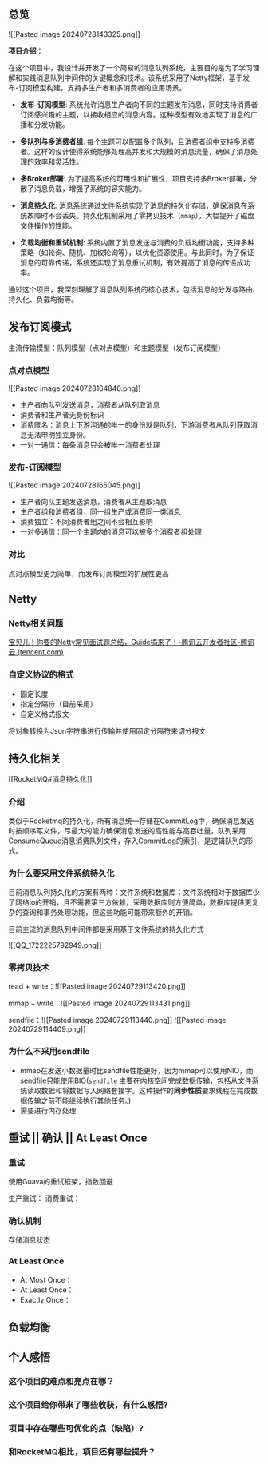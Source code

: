 ## 总览

![[Pasted image 20240728143325.png]]

**项目介绍**：

在这个项目中，我设计并开发了一个简易的消息队列系统，主要目的是为了学习理解和实践消息队列中间件的关键概念和技术。该系统采用了Netty框架，基于发布-订阅模型构建，支持多生产者和多消费者的应用场景。
- **发布-订阅模型**: 系统允许消息生产者向不同的主题发布消息，同时支持消费者订阅感兴趣的主题，以接收相应的消息内容。这种模型有效地实现了消息的广播和分发功能。
    
- **多队列与多消费者组**: 每个主题可以配置多个队列，且消费者组中支持多消费者。这样的设计使得系统能够处理高并发和大规模的消息流量，确保了消息处理的效率和灵活性。
    
- **多Broker部署**: 为了提高系统的可用性和扩展性，项目支持多Broker部署，分散了消息负载，增强了系统的容灾能力。
    
- **消息持久化**: 消息系统通过文件系统实现了消息的持久化存储，确保消息在系统故障时不会丢失。持久化机制采用了零拷贝技术（`mmap`），大幅提升了磁盘文件操作的性能。
    
- **负载均衡和重试机制**: 系统内置了消息发送与消费的负载均衡功能，支持多种策略（如轮询、随机、加权轮询等），以优化资源使用。与此同时，为了保证消息的可靠传递，系统还实现了消息重试机制，有效提高了消息的传递成功率。

通过这个项目，我深刻理解了消息队列系统的核心技术，包括消息的分发与路由、持久化、负载均衡等。

## 发布订阅模式

主流传输模型：队列模型（点对点模型）和主题模型（发布订阅模型）

### 点对点模型

![[Pasted image 20240728164840.png]]

- 生产者向队列发送消息，消费者从队列取消息
- 消费者和生产者无身份标识
- 消费匿名：消息上下游沟通的唯一的身份就是队列，下游消费者从队列获取消息无法申明独立身份。
- 一对一通信：每条消息只会被唯一消费者处理

### 发布-订阅模型 

![[Pasted image 20240728165045.png]]

- 生产者向队主题发送消息，消费者从主题取消息 
- 生产者组和消费者组，同一组生产或消费同一类消息
- 消费独立：不同消费者组之间不会相互影响
- 一对多通信：同一个主题内的消息可以被多个消费者组处理

### 对比

点对点模型更为简单，而发布订阅模型的扩展性更高

## Netty

### Netty相关问题

[宝贝儿！你要的Netty常见面试题总结，Guide搞来了！-腾讯云开发者社区-腾讯云 (tencent.com)](https://cloud.tencent.com/developer/article/1648319)

### 自定义协议的格式

- 固定长度
- 指定分隔符（目前采用）
- 自定义格式报文

将对象转换为Json字符串进行传输并使用固定分隔符来切分报文

## 持久化相关

[[RocketMQ#消息持久化]]

### 介绍

类似于Rocketmq的持久化，所有消息统一存储在CommitLog中，确保消息发送时按顺序写文件，尽最大的能力确保消息发送的高性能与高吞吐量，队列采用ConsumeQueue消息消费队列文件，存入CommitLog的索引，是逻辑队列的形式。

### 为什么要采用文件系统持久化

目前消息队列持久化的方案有两种：文件系统和数据库；文件系统相对于数据库少了网络io的开销，且不需要第三方依赖，采用数据库则方便简单，数据库提供更复杂的查询和事务处理功能，但这些功能可能带来额外的开销。

目前主流的消息队列中间件都是采用基于文件系统的持久化方式

![[QQ_1722225792949.png]]

### 零拷贝技术
read + write：![[Pasted image 20240729113420.png]]

mmap + write：![[Pasted image 20240729113431.png]]

sendfile：![[Pasted image 20240729113440.png]]
![[Pasted image 20240729114409.png]]

### 为什么不采用sendfile

- mmap在发送小数据量时比sendfile性能更好，因为mmap可以使用NIO，而sendfile只能使用BIO(`sendfile` 主要在内核空间完成数据传输，包括从文件系统读取数据和将数据写入网络套接字。这种操作的**同步性质**要求线程在完成数据传输之前不能继续执行其他任务。)
- 需要进行内存处理

## 重试 || 确认 || At Least Once

### 重试

使用Guava的重试框架，指数回避

生产重试：
消费重试：

### 确认机制

存储消息状态

### At Least Once

- At Most Once：
- At Least Once： 
- Exactly Once：

## 负载均衡



## 个人感悟

### 这个项目的难点和亮点在哪？

### 这个项目给你带来了哪些收获，有什么感悟?

### 项目中存在哪些可优化的点（缺陷）?

### 和RocketMQ相比，项目还有哪些提升？